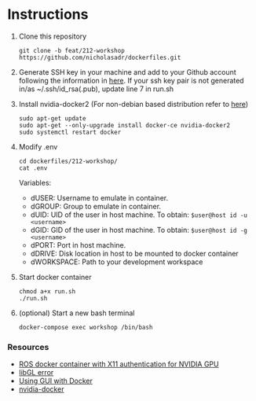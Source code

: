 # Instructions

1. Clone this repository

   `git clone -b feat/212-workshop https://github.com/nicholasadr/dockerfiles.git`

2. Generate SSH key in your machine and add to your Github account following the information in [here](https://help.github.com/en/github/authenticating-to-github/connecting-to-github-with-ssh). If your ssh key pair is not generated in/as ~/.ssh/id_rsa(.pub), update line 7 in run.sh
3. Install nvidia-docker2 (For non-debian based distribution refer to [here](https://github.com/NVIDIA/nvidia-docker#upgrading-with-nvidia-docker2-deprecated))
    ```
    sudo apt-get update
    sudo apt-get --only-upgrade install docker-ce nvidia-docker2
    sudo systemctl restart docker
    ```
2. Modify .env
     
     ```
     cd dockerfiles/212-workshop/
     cat .env
     ```

   Variables:
   * dUSER: Username to emulate in container.
   * dGROUP: Group to emulate in container.
   * dUID: UID of the user in host machine. To obtain: `$user@host id -u <username>`
   * dGID: GID of the user in host machine. To obtain: `$user@host id -g <username>`
   * dPORT: Port in host machine.
   * dDRIVE: Disk location in host to be mounted to docker container
   * dWORKSPACE: Path to your development workspace

3. Start docker container
   ```
   chmod a+x run.sh
   ./run.sh
   ```

4. (optional) Start a new bash terminal

   `docker-compose exec workshop /bin/bash`
   
### Resources

* [ROS docker container with X11 authentication for NVIDIA GPU](https://github.com/diegoferigo/dockerfiles/tree/master/ROS)
* [libGL error](https://github.com/diegoferigo/dockerfiles/issues/6)
* [Using GUI with Docker](http://wiki.ros.org/docker/Tutorials/GUI)
* [nvidia-docker](https://github.com/NVIDIA/nvidia-docker)
